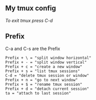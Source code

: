 ## My tmux config

_To exit tmux press C-d_

## Prefix

C-a and C-s are the Prefix

```
Prefix + \ = "split window horizontal"
Prefix + - = "split window vertical"
Prefix + c = "create a new window"
Prefix + s = "list tmux sessions"
C-d = "delete tmux session or window"
Prefix + n = "go to next window"
Prefix + $ = "rename tmux session"
Prefix + d = "detach current session"
ta = "attach to last session"
```
